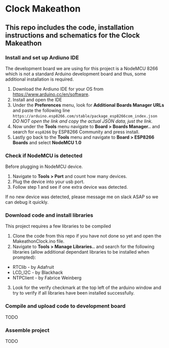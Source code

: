 # Clock Makeathon

## This repo includes the code, installation instructions and schematics for the Clock Makeathon

### **Install and set up Ardiuno IDE**
The development board we are using for this project is a NodeMCU 8266 which is not a standard Arduino development board and thus, some additional installation is required.

1. Download the Ardiuno IDE for your OS from https://www.arduino.cc/en/software.
2. Install and open the IDE
3. Under the **Preferences** menu, look for **Additional Boards Manager URLs** and paste the following line `https://arduino.esp8266.com/stable/package_esp8266com_index.json` 
*DO NOT open the link and copy the actual JSON data, just the link.*
4. Now under the **Tools** menu navigate to **Board > Boards Manager..** and search for `esp8266` by ESP8266 Community and press install. 
5. Lastly go back to the **Tools** menu and navigate to **Board > ESP8266 Boards** and select **NodeMCU 1.0**

### **Check if NodeMCU is detected**
Before plugging in NodeMCU device.

1. Navigate to **Tools > Port** and count how many devices.
2. Plug the device into your usb port.
3. Follow step 1 and see if one extra device was detected.

If no new device was detected, please message me on slack ASAP so we can debug it quickly.

### **Download code and install libraries**
This project requires a few libraries to be compiled

1. Clone the code from this repo if you have not done so yet and open the MakeathonClock.ino file.
2. Navigate to **Tools > Manage Libraries..** and search for the following libraries (allow additional dependant libraries to be installed when prompted):
* RTClib - by Adafruit
* LCD_I2C - by Blackhack
* NTPClient - by Fabrice Weinberg
3. Look for the verify checkmark at the top left of the arduino window and try to verify if all libraries have been installed successfully.

### **Compile and upload code to development board**
TODO

### **Assemble project**
TODO
